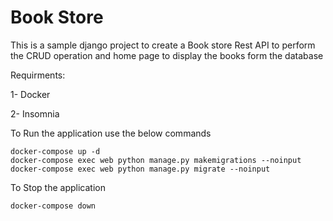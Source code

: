 # Book Store 

This is a sample django project to create a Book store Rest API to perform the CRUD operation and home page to display the books form the database

Requirments:

1- Docker 

2- Insomnia


To Run the application use the below commands
```
docker-compose up -d
docker-compose exec web python manage.py makemigrations --noinput
docker-compose exec web python manage.py migrate --noinput
```

To Stop the application
```
docker-compose down
```